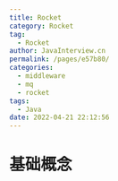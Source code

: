 ```yaml
---
title: Rocket
category: Rocket
tag: 
  - Rocket
author: JavaInterview.cn
permalink: /pages/e57b80/
categories: 
  - middleware
  - mq
  - rocket
tags: 
  - Java
date: 2022-04-21 22:12:56
---
```


# 基础概念
